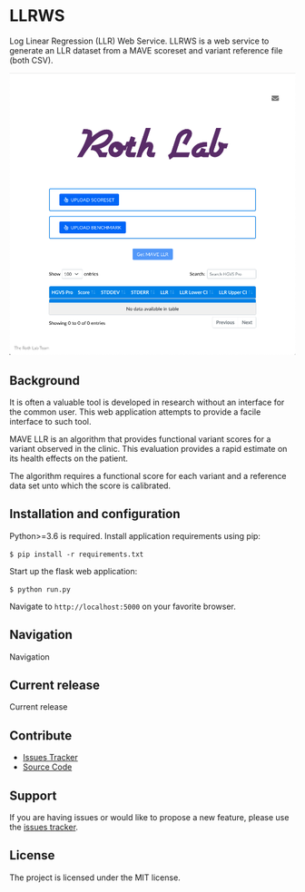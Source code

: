 # LLRWS

Log Linear Regression (LLR) Web Service. LLRWS is a web service to generate an LLR dataset from a MAVE scoreset and variant reference file (both CSV).

<p align="center">
    <img src="documentation/landing-page.png">
</p>

## Background

It is often a valuable tool is developed in research without an interface for the common user. This web application attempts to provide a facile interface to such  tool.

MAVE LLR is an algorithm that provides functional variant scores for a variant observed in the clinic. This evaluation provides a rapid estimate on its health effects on the patient.

The algorithm requires a functional score for each variant and a reference data set unto which the score is calibrated.

## Installation and configuration

Python>=3.6 is required. Install application requirements using pip:

`$ pip install -r requirements.txt`

Start up the flask web application:

`$ python run.py`

Navigate to `http://localhost:5000` on your favorite browser.

## Navigation

Navigation

## Current release

Current release

## Contribute

- [Issues Tracker](https://github.com/irahorecka/llrws/issues)
- [Source Code](https://github.com/irahorecka/llrws/tree/master/llrws)

## Support

If you are having issues or would like to propose a new feature, please use the [issues tracker](https://github.com/irahorecka/llrws/issues).

## License

The project is licensed under the MIT license.
